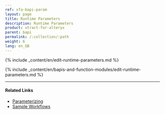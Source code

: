 ```yaml
---
ref: xfa-bapi-param
layout: page
title: Runtime Parameters
description: Runtime Parameters
product: xtract-for-alteryx
parent: bapi
permalink: /:collection/:path
weight: 6
lang: en_GB
---
```



{% include _content/en/edit-runtime-parameters.md %}

{% include _content/en/bapis-and-function-modules/edit-runtime-parameters.md %}



*****
#### Related Links
- [Parameterizing](../parameterizing)
- [Sample Workflows](../sample-workflows)